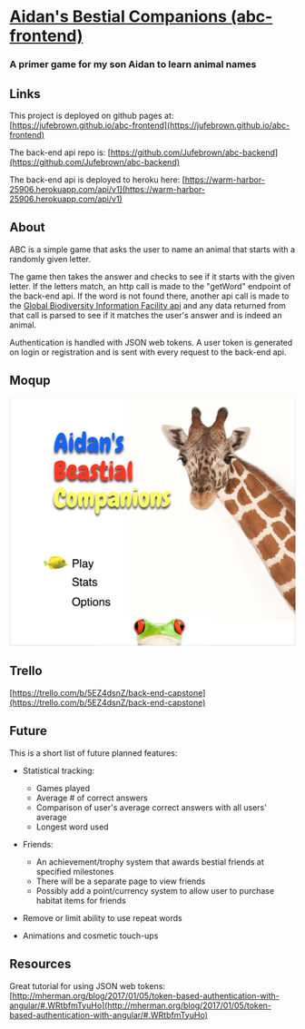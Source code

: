 # [Aidan's Bestial Companions (abc-frontend)](https://jufebrown.github.io/abc-frontend)
### A primer game for my son Aidan to learn animal names


## Links

This project is deployed on github pages at:
[https://jufebrown.github.io/abc-frontend](https://jufebrown.github.io/abc-frontend)

The back-end api repo is:
[https://github.com/Jufebrown/abc-backend](https://github.com/Jufebrown/abc-backend)

The back-end api is deployed to heroku here:
[https://warm-harbor-25906.herokuapp.com/api/v1](https://warm-harbor-25906.herokuapp.com/api/v1)


## About

ABC is a simple game that asks the user to name an animal that starts with a randomly given letter.

The game then takes the answer and checks to see if it starts with the given letter. If the letters match, an http call is made to the "getWord" endpoint of the back-end api. If the word is not found there, another api call is made to the [Global Biodiversity Information Facility api](http://www.gbif.org/developer/species) and any data returned from that call is parsed to see if it matches the user's answer and is indeed an animal.

Authentication is handled with JSON web tokens. A user token is generated on login or registration and is sent with every request to the back-end api.


## Moqup
![alt text](app/assets/images/moqup.png "abc moqup screenshot")


## Trello
[https://trello.com/b/5EZ4dsnZ/back-end-capstone](https://trello.com/b/5EZ4dsnZ/back-end-capstone)


## Future

This is a short list of future planned features:

* Statistical tracking:
  * Games played
  * Average # of correct answers
  * Comparison of user's average correct answers with all users' average
  * Longest word used

* Friends:
  * An achievement/trophy system that awards bestial friends at specified milestones
  * There will be a separate page to view friends
  *  Possibly add a point/currency system to allow user to purchase habitat items for friends

* Remove or limit ability to use repeat words

* Animations and cosmetic touch-ups


## Resources

Great tutorial for using JSON web tokens:
[http://mherman.org/blog/2017/01/05/token-based-authentication-with-angular/#.WRtbfmTyuHo](http://mherman.org/blog/2017/01/05/token-based-authentication-with-angular/#.WRtbfmTyuHo)
